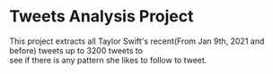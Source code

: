 # Tweets Analysis Project

This project extracts all Taylor Swift's recent(From Jan 9th, 2021 and before) tweets up to 3200 tweets to  
see if there is any pattern she likes to follow to tweet.
